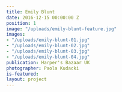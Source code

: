 ```yaml
---
title: Emily Blunt
date: 2016-12-15 00:00:00 Z
position: 1
image: "/uploads/emily-blunt-feature.jpg"
images:
- "/uploads/emily-blunt-01.jpg"
- "/uploads/emily-blunt-02.jpg"
- "/uploads/emily-blunt-03.jpg"
- "/uploads/emily-blunt-04.jpg"
publication: Harper's Bazaar UK
photographer: Paola Kudacki
is-featured: 
layout: project
---
```


